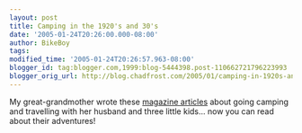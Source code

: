 ```yaml
---
layout: post
title: Camping in the 1920's and 30's
date: '2005-01-24T20:26:00.000-08:00'
author: BikeBoy
tags: 
modified_time: '2005-01-24T20:26:57.963-08:00'
blogger_id: tag:blogger.com,1999:blog-5444398.post-110662721796223993
blogger_orig_url: http://blog.chadfrost.com/2005/01/camping-in-1920s-and-30s.shtml
---
```


My great-grandmother wrote these [magazine 
articles](http://69.17.48.10/instability/gallery/langdale_articles) about 
going camping and travelling with her husband and three little kids... now you 
can read about their adventures! 